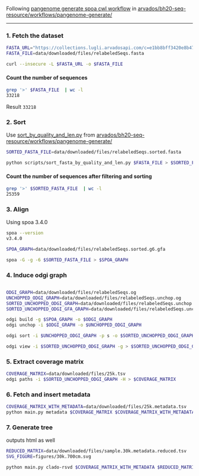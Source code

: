 Following [pangenome generate spoa cwl workflow][spoa workflow]
in [arvados/bh20-seq-resource/workflows/pangenome-generate/][pangenome generate]

---

### 1. Fetch the dataset
```bash
FASTA_URL="https://collections.lugli.arvadosapi.com/c=e1bb8bff3420e8b478fbe8af4260d6ba-849/_/relabeledSeqs.fasta"
FASTA_FILE=data/downloaded/files/relabeledSeqs.fasta

curl --insecure -L $FASTA_URL -o $FASTA_FILE
```

#### Count the number of sequences
```bash
grep '>' $FASTA_FILE  | wc -l
33218
```

Result `33218`

### 2. Sort

Use [sort_by_quality_and_len.py][sort] from [arvados/bh20-seq-resource/workflows/pangenome-generate/][pangenome generate]

```bash
SORTED_FASTA_FILE=data/downloaded/files/relabeledSeqs.sorted.fasta

python scripts/sort_fasta_by_quality_and_len.py $FASTA_FILE > $SORTED_FASTA_FILE
```

#### Count the number of sequences after filtering and sorting
```bash
grep '>' $SORTED_FASTA_FILE  | wc -l
25359
```

### 3. Align 

Using spoa 3.4.0
```bash
spoa --version
v3.4.0
```

```bash
SPOA_GRAPH=data/downloaded/files/relabeledSeqs.sorted.g6.gfa

spoa -G -g -6 $SORTED_FASTA_FILE > $SPOA_GRAPH
```

### 4. Induce odgi graph

```bash

ODGI_GRAPH=data/downloaded/files/relabeledSeqs.og
UNCHOPPED_ODGI_GRAPH=data/downloaded/files/relabeledSeqs.unchop.og
SORTED_UNCHOPPED_ODGI_GRAPH=data/downloaded/files/relabeledSeqs.unchop.sorted.og
SORTED_UNCHOPPED_ODGI_GFA_GRAPH=data/downloaded/files/relabeledSeqs.unchop.sorted.gfa

odgi build -g $SPOA_GRAPH -o $ODGI_GRAPH
odgi unchop -i $ODGI_GRAPH -o $UNCHOPPED_ODGI_GRAPH

odgi sort -i $UNCHOPPED_ODGI_GRAPH -p s -o $SORTED_UNCHOPPED_ODGI_GRAPH

odgi view -i $SORTED_UNCHOPPED_ODGI_GRAPH -g > $SORTED_UNCHOPPED_ODGI_GFA_GRAPH
```

### 5. Extract coverage matrix

```bash
COVERAGE_MATRIX=data/downloaded/files/25k.tsv
odgi paths -i $SORTED_UNCHOPPED_ODGI_GRAPH -H > $COVERAGE_MATRIX
```

### 6. Fetch and insert metadata
```bash
COVERAGE_MATRIX_WITH_METADATA=data/downloaded/files/25k.metadata.tsv
python main.py metadata $COVERAGE_MATRIX $COVERAGE_MATRIX_WITH_METADATA
```

### 7. Generate tree
outputs html as well

```bash
REDUCED_MATRIX=data/downloaded/files/sample.30k.metadata.reduced.tsv
SVG_FIGURE=figures/30k.700cm.svg

python main.py clado-rsvd $COVERAGE_MATRIX_WITH_METADATA $REDUCED_MATRIX $SVG_FIGURE
```

[sort]: https://github.com/arvados/bh20-seq-resource/blob/master/workflows/pangenome-generate/sort_fasta_by_quality_and_len.py
[pangenome generate]: https://github.com/arvados/bh20-seq-resource/tree/master/workflows/pangenome-generate
[spoa workflow]: https://github.com/arvados/bh20-seq-resource/blob/master/workflows/pangenome-generate/pangenome-generate_spoa.cwl